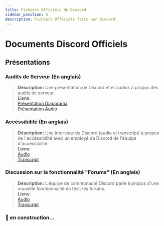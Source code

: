 ```yaml
---
title: Fichiers Officiels de Discord
sidebar_position: 5
description: Fichiers Officiels faits par Discord.
---
```


# Documents Discord Officiels

## Présentations

### **Audits de Serveur (En anglais)**

> **Déscription:** Une présentation de Discord et et audios à propos des audits de serveur.  <br/>
**Liens:** <br/>
[Présentation Diaporama](https://docs.google.com/presentation/d/18QQyl0WhTOdYt0F0mBPQf2AusBPF7HqP8e39zjEwKsc/edit#slide=id.g130c86c984d_0_12)  <br/>
[Présentation Audio](https://cdn.discordapp.com/attachments/960960145800704030/982392876254232667/DAC_AuditingYourServer_ExperimentalContent.mp3)

### **Accéssibilité (En anglais)**
> **Déscription:** Une interview de Discord (audio et transcript) à propos de l'accéssibilité avec un employé de Discord de l'équipe d'accéssibilité.  <br/>
**Liens:** <br/>
[Audio](https://dis.gd/RadioDiscord_Accessibility )  <br/>
[Transcript](https://dis.gd/RadioDiscordAccessibilityTranscript)

### **Discussion sur la fonctionnalité "Forums" (En anglais)**
> **Déscription:** L'équipe de communauté Discord parle à propos d'une nouvelle fonctionnalité en test: les forums.  <br/>
**Liens:** <br/>
[Audio](https://dis.gd/Radio-Discord-Forums-Beta)  <br/>
[Transcript](https://dis.gd/Radio-Discord-Forums-Beta-Transcript)


### 🚧 en construction...
